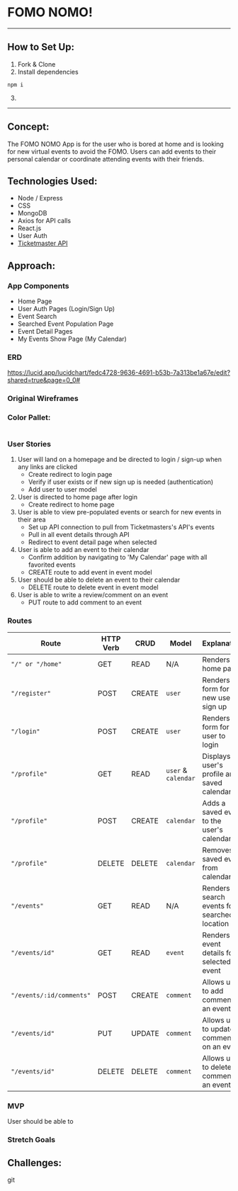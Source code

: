  # FOMO NOMO! 

 ---

## How to Set Up:
1. Fork & Clone
2. Install dependencies
```
npm i
```
3. 


---

## Concept:

The FOMO NOMO App is for the user who is bored at home and is looking for new virtual events to avoid the FOMO. Users can add events to their personal calendar or coordinate attending events with their friends.

## Technologies Used:

* Node / Express
* CSS
* MongoDB
* Axios for API calls
* React.js
* User Auth
* [Ticketmaster API](https://developer.ticketmaster.com/products-and-docs/apis/getting-started/)


## Approach:

### App Components

* Home Page
* User Auth Pages (Login/Sign Up)
* Event Search
* Searched Event Population Page
* Event Detail Pages
* My Events Show Page (My Calendar)

### ERD

https://lucid.app/lucidchart/fedc4728-9636-4691-b53b-7a313be1a67e/edit?shared=true&page=0_0#

### Original Wireframes



### Color Pallet:

```

```

### User Stories
1. User will land on a homepage and be directed to login / sign-up when any links are clicked
   * Create redirect to login page
   * Verify if user exists or if new sign up is needed (authentication)
   * Add user to user model
1. User is directed to home page after login
    * Create redirect to home page
1. User is able to view pre-populated events or search for new events in their area
    * Set up API connection to pull from Ticketmasters's API's events
    * Pull in all event details through API
    * Redirect to event detail page when selected
1. User is able to add an event to their calendar
    * Confirm addition by navigating to 'My Calendar' page with all favorited events
    * CREATE route to add event in event model
1. User should be able to delete an event to their calendar
    * DELETE route to delete event in event model       
1. User is able to write a review/comment on an event
    * PUT route to add comment to an event


### Routes

| Route | HTTP Verb | CRUD | Model | Explanation
| ------------- | ------------- | ------------- | ------------- | ------------- |
| `"/" or "/home"` | GET  | READ | N/A | Renders home page
|`"/register"` | POST | CREATE | `user` | Renders form for new user to sign up
|`"/login"` | POST | CREATE | `user` | Renders form for user to login
|`"/profile"` | GET | READ | `user` & `calendar` | Displays user's profile and saved calendar
|`"/profile"` | POST | CREATE | `calendar` | Adds a saved event to the user's calendar
|`"/profile"` | DELETE | DELETE | `calendar` | Removes saved event from calendar
|`"/events"`  | GET  | READ | N/A | Renders all search events for searched location
|`"/events/id"`  | GET  | READ | `event` | Renders all event details for selected event
|`"/events/:id/comments"` | POST  | CREATE | `comment` | Allows user to add comment to an event
|`"/events/id"`  | PUT  | UPDATE | `comment` | Allows user to update comment on an event
|`"/events/id"`  | DELETE  | DELETE | `comment` | Allows user to delete comment to an event

### MVP
User should be able to 


### Stretch Goals


## Challenges:
git 